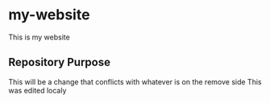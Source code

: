 # my-website

This is my website

## Repository Purpose

This will be a change that conflicts
with whatever is on the remove side
This was edited localy


